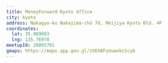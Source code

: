 ```yaml
---
title: MoneyForward Kyoto Office
city: kyoto
address: Nakagyo-ku Nakajima-chō 78, Meijiya Kyoto Bld. 4F
coordinates:
  lat: 35.009003
  lng: 135.76978
meetupId: 28095701
gmaps: https://maps.app.goo.gl/zSEhBFyUuwokcScy8
---
```


